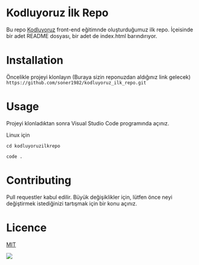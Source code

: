 # Kodluyoruz İlk Repo

Bu repo [Kodluyoruz](www.kodluyoruz.org) front-end eğitimnde oluşturduğumuz ilk repo. İçeisinde bir adet README dosyası, bir adet de index.html barındırıyor.

# Installation
Öncelikle projeyi klonlayın (Buraya sizin reponuzdan aldığınız link gelecek)
`https://github.com/soner1982/kodluyoruz_ilk_repo.git`
# Usage
Projeyi klonladıktan sonra Visual Studio Code programında açınız.

Linux için

```cd kodluyoruzilkrepo```

```code .```
# Contributing
Pull requestler kabul edilir. Büyük değişiklikler için, lütfen önce neyi değiştirmek istediğinizi tartışmak için bir konu açınız.
# Licence
[MIT](https://choosealicense.com/licenses/mit/)

![](https://resimdiyari.com/_data/i/upload/2012/07/17/20120717103910-733388b8-me.jpg)
